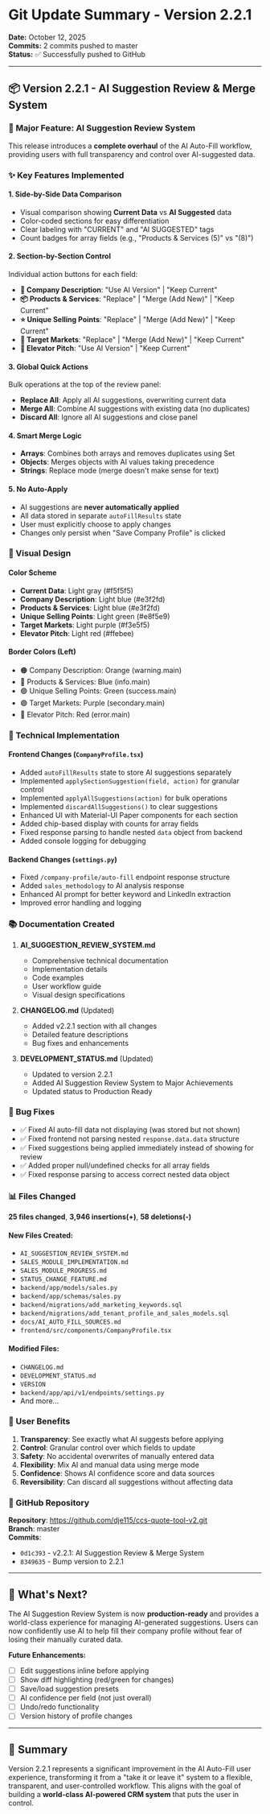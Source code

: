 # Git Update Summary - Version 2.2.1

**Date:** October 12, 2025  
**Commits:** 2 commits pushed to master  
**Status:** ✅ Successfully pushed to GitHub

---

## 📦 Version 2.2.1 - AI Suggestion Review & Merge System

### 🎯 Major Feature: AI Suggestion Review System

This release introduces a **complete overhaul** of the AI Auto-Fill workflow, providing users with full transparency and control over AI-suggested data.

### ✨ Key Features Implemented

#### 1. **Side-by-Side Data Comparison**
- Visual comparison showing **Current Data** vs **AI Suggested** data
- Color-coded sections for easy differentiation
- Clear labeling with "CURRENT" and "AI SUGGESTED" tags
- Count badges for array fields (e.g., "Products & Services (5)" vs "(8)")

#### 2. **Section-by-Section Control**
Individual action buttons for each field:
- **📝 Company Description**: "Use AI Version" | "Keep Current"
- **📦 Products & Services**: "Replace" | "Merge (Add New)" | "Keep Current"
- **⭐ Unique Selling Points**: "Replace" | "Merge (Add New)" | "Keep Current"
- **🎯 Target Markets**: "Replace" | "Merge (Add New)" | "Keep Current"
- **💼 Elevator Pitch**: "Use AI Version" | "Keep Current"

#### 3. **Global Quick Actions**
Bulk operations at the top of the review panel:
- **Replace All**: Apply all AI suggestions, overwriting current data
- **Merge All**: Combine AI suggestions with existing data (no duplicates)
- **Discard All**: Ignore all AI suggestions and close panel

#### 4. **Smart Merge Logic**
- **Arrays**: Combines both arrays and removes duplicates using Set
- **Objects**: Merges objects with AI values taking precedence
- **Strings**: Replace mode (merge doesn't make sense for text)

#### 5. **No Auto-Apply**
- AI suggestions are **never automatically applied**
- All data stored in separate `autoFillResults` state
- User must explicitly choose to apply changes
- Changes only persist when "Save Company Profile" is clicked

### 🎨 Visual Design

#### Color Scheme
- **Current Data**: Light gray (#f5f5f5)
- **Company Description**: Light blue (#e3f2fd)
- **Products & Services**: Light blue (#e3f2fd)
- **Unique Selling Points**: Light green (#e8f5e9)
- **Target Markets**: Light purple (#f3e5f5)
- **Elevator Pitch**: Light red (#ffebee)

#### Border Colors (Left)
- 🟠 Company Description: Orange (warning.main)
- 🔵 Products & Services: Blue (info.main)
- 🟢 Unique Selling Points: Green (success.main)
- 🟣 Target Markets: Purple (secondary.main)
- 🔴 Elevator Pitch: Red (error.main)

### 🔧 Technical Implementation

#### Frontend Changes (`CompanyProfile.tsx`)
- Added `autoFillResults` state to store AI suggestions separately
- Implemented `applySectionSuggestion(field, action)` for granular control
- Implemented `applyAllSuggestions(action)` for bulk operations
- Implemented `discardAllSuggestions()` to clear suggestions
- Enhanced UI with Material-UI Paper components for each section
- Added chip-based display with counts for array fields
- Fixed response parsing to handle nested `data` object from backend
- Added console logging for debugging

#### Backend Changes (`settings.py`)
- Fixed `/company-profile/auto-fill` endpoint response structure
- Added `sales_methodology` to AI analysis response
- Enhanced AI prompt for better keyword and LinkedIn extraction
- Improved error handling and logging

### 📚 Documentation Created

1. **AI_SUGGESTION_REVIEW_SYSTEM.md**
   - Comprehensive technical documentation
   - Implementation details
   - Code examples
   - User workflow guide
   - Visual design specifications

2. **CHANGELOG.md** (Updated)
   - Added v2.2.1 section with all changes
   - Detailed feature descriptions
   - Bug fixes and enhancements

3. **DEVELOPMENT_STATUS.md** (Updated)
   - Updated to version 2.2.1
   - Added AI Suggestion Review System to Major Achievements
   - Updated status to Production Ready

### 🐛 Bug Fixes

- ✅ Fixed AI auto-fill data not displaying (was stored but not shown)
- ✅ Fixed frontend not parsing nested `response.data.data` structure
- ✅ Fixed suggestions being applied immediately instead of showing for review
- ✅ Added proper null/undefined checks for all array fields
- ✅ Fixed response parsing to access correct nested data object

### 📊 Files Changed

**25 files changed**, **3,946 insertions(+)**, **58 deletions(-)**

#### New Files Created:
- `AI_SUGGESTION_REVIEW_SYSTEM.md`
- `SALES_MODULE_IMPLEMENTATION.md`
- `SALES_MODULE_PROGRESS.md`
- `STATUS_CHANGE_FEATURE.md`
- `backend/app/models/sales.py`
- `backend/app/schemas/sales.py`
- `backend/migrations/add_marketing_keywords.sql`
- `backend/migrations/add_tenant_profile_and_sales_models.sql`
- `docs/AI_AUTO_FILL_SOURCES.md`
- `frontend/src/components/CompanyProfile.tsx`

#### Modified Files:
- `CHANGELOG.md`
- `DEVELOPMENT_STATUS.md`
- `VERSION`
- `backend/app/api/v1/endpoints/settings.py`
- And more...

### 🚀 User Benefits

1. **Transparency**: See exactly what AI suggests before applying
2. **Control**: Granular control over which fields to update
3. **Safety**: No accidental overwrites of manually entered data
4. **Flexibility**: Mix AI and manual data using merge mode
5. **Confidence**: Shows AI confidence score and data sources
6. **Reversibility**: Can discard all suggestions without affecting data

### 🔗 GitHub Repository

**Repository**: https://github.com/dje115/ccs-quote-tool-v2.git  
**Branch**: master  
**Commits**: 
- `0d1c393` - v2.2.1: AI Suggestion Review & Merge System
- `8349635` - Bump version to 2.2.1

---

## 🎉 What's Next?

The AI Suggestion Review System is now **production-ready** and provides a world-class experience for managing AI-generated suggestions. Users can now confidently use AI to help fill their company profile without fear of losing their manually curated data.

**Future Enhancements:**
- [ ] Edit suggestions inline before applying
- [ ] Show diff highlighting (red/green for changes)
- [ ] Save/load suggestion presets
- [ ] AI confidence per field (not just overall)
- [ ] Undo/redo functionality
- [ ] Version history of profile changes

---

## 🎊 Summary

Version 2.2.1 represents a significant improvement in the AI Auto-Fill user experience, transforming it from a "take it or leave it" system to a flexible, transparent, and user-controlled workflow. This aligns with the goal of building a **world-class AI-powered CRM system** that puts the user in control.





